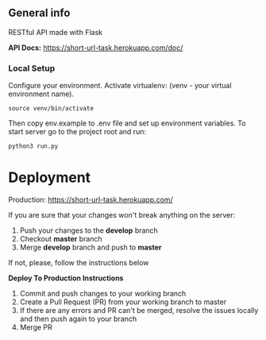 ## General info
RESTful API made with Flask

**API Docs:** https://short-url-task.herokuapp.com/doc/


### Local Setup
Configure your environment.
Activate virtualenv: (venv - your virtual environment name).
```shell
source venv/bin/activate
```
Then copy env.example to .env file and set up environment variables.
To start server go to the project root and run:
```shell
python3 run.py
```


# Deployment
Production: https://short-url-task.herokuapp.com/

If you are sure that your changes won't break anything on the server: 
1. Push your changes to the **develop** branch
2. Checkout **master** branch
3. Merge **develop** branch and push to **master**

If not, please, follow the instructions below

**Deploy To Production Instructions**
1. Commit and push changes to your working branch
2. Create a Pull Request (PR) from your working branch to master
3. If there are any errors and PR can't be merged, resolve the issues locally and then push again to your branch
4. Merge PR